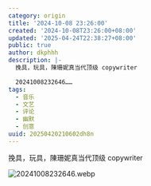 ```yaml
---
category: origin
title: '2024-10-08 23:26:00'
created: '2024-10-08T23:26:00+08:00'
updated: '2025-04-24T22:38:27+08:00'
public: true
author: dkphhh
description: |-
  挽具，玩具，陳珊妮真当代顶级 copywriter

  20241008232646……
tags:
  - 音乐
  - 文艺
  - 评论
  - 幽默
  - 创意
uuid: 20250420210602dh8n
---
```


挽具，玩具，陳珊妮真当代顶级 copywriter

![20241008232646.webp](https://img.dkphhh.me/20241008232646.webp)
